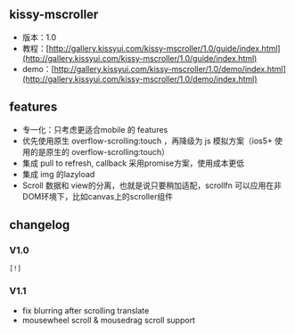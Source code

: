 ## kissy-mscroller

* 版本：1.0
* 教程：[http://gallery.kissyui.com/kissy-mscroller/1.0/guide/index.html](http://gallery.kissyui.com/kissy-mscroller/1.0/guide/index.html)
* demo：[http://gallery.kissyui.com/kissy-mscroller/1.0/demo/index.html](http://gallery.kissyui.com/kissy-mscroller/1.0/demo/index.html)

## features

* 专一化：只考虑更适合mobile 的 features
* 优先使用原生 overflow-scrolling:touch ，再降级为 js 模拟方案（ios5+ 使用的是原生的 overflow-scrolling:touch）
* 集成 pull to refresh, callback 采用promise方案，使用成本更低
* 集成 img 的lazyload
* Scroll 数据和 view的分离，也就是说只要稍加适配，scrollfn 可以应用在非DOM环境下，比如canvas上的scroller组件


## changelog

### V1.0

    [!]

### V1.1

- fix blurring after scrolling translate
- mousewheel scroll & mousedrag scroll support


